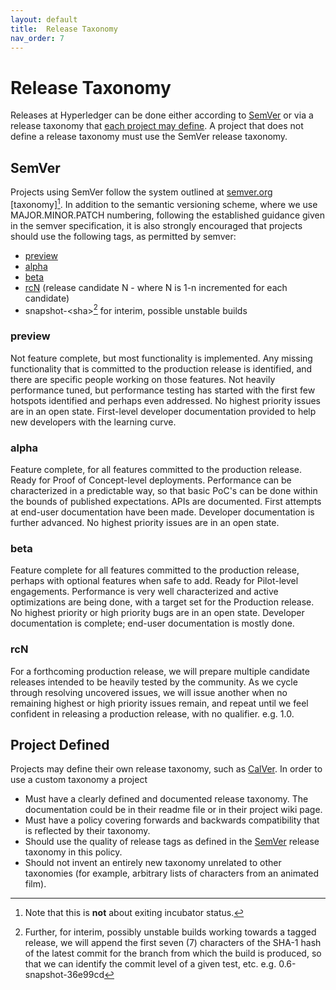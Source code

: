 ```yaml
---
layout: default
title:  Release Taxonomy
nav_order: 7
---
```

[//]: # (SPDX-License-Identifier: CC-BY-4.0)

# Release Taxonomy

Releases at Hyperledger can be done either according to [SemVer](#SemVer) or via a release taxonomy that [each project may define](#ProjectDefined).  A project that does not define a release taxonomy must use the SemVer release taxonomy.

## SemVer

Projects using SemVer follow the system outlined at [semver.org](https://semver.org) [taxonomy][^1]. In addition to the semantic versioning scheme, where we use MAJOR.MINOR.PATCH numbering, following the established guidance given in the semver specification, it is also strongly encouraged that projects should use the following tags, as permitted by semver:

* [preview](#preview)
* [alpha](#alpha)
* [beta](#beta)
* [rcN](#rcn) (release candidate N - where N is 1-n incremented for each candidate)
* snapshot-&lt;sha&gt;[^2] for interim, possible unstable builds

### preview

Not feature complete, but most functionality is implemented. Any missing functionality that is committed to the production release is identified, and there are specific people working on those features. Not heavily performance tuned, but performance testing has started with the first few hotspots identified and perhaps even addressed. No highest priority issues are in an open state. First-level developer documentation provided to help new developers with the learning curve.

### alpha

Feature complete, for all features committed to the production release. Ready for Proof of Concept-level deployments. Performance can be characterized in a predictable way, so that basic PoC's can be done within the bounds of published expectations. APIs are documented. First attempts at end-user documentation have been made. Developer documentation is further advanced. No highest priority issues are in an open state.

### beta

Feature complete for all features committed to the production release, perhaps with optional features when safe to add. Ready for Pilot-level engagements. Performance is very well characterized and active optimizations are being done, with a target set for the Production release. No highest priority or high priority bugs are in an open state. Developer documentation is complete; end-user documentation is mostly done.

### rcN

For a forthcoming production release, we will prepare multiple candidate releases intended to be heavily tested by the community. As we cycle through resolving uncovered issues, we will issue another when no remaining highest or high priority issues remain, and repeat until we feel confident in releasing a production release, with no qualifier. e.g. 1.0.

## Project Defined

Projects may define their own release taxonomy, such as [CalVer](calver.org).  In order to use a custom taxonomy a project 

* Must have a clearly defined and documented release taxonomy.  The documentation could be in their readme file or in their project wiki page.
* Must have a policy covering forwards and backwards compatibility that is reflected by their taxonomy.
* Should use the quality of release tags as defined in the [SemVer](#SemVer) release taxonomy in this policy.
* Should not invent an entirely new taxonomy unrelated to other taxonomies (for example, arbitrary lists of characters from an animated film).

[^1]: Note that this is **not** about exiting incubator status.

[^2]: Further, for interim, possibly unstable builds working towards a tagged release, we will append the first seven (7) characters of the SHA-1 hash of the latest commit for the branch from which the build is produced, so that we can identify the commit level of a given test, etc. e.g. 0.6-snapshot-36e99cd
